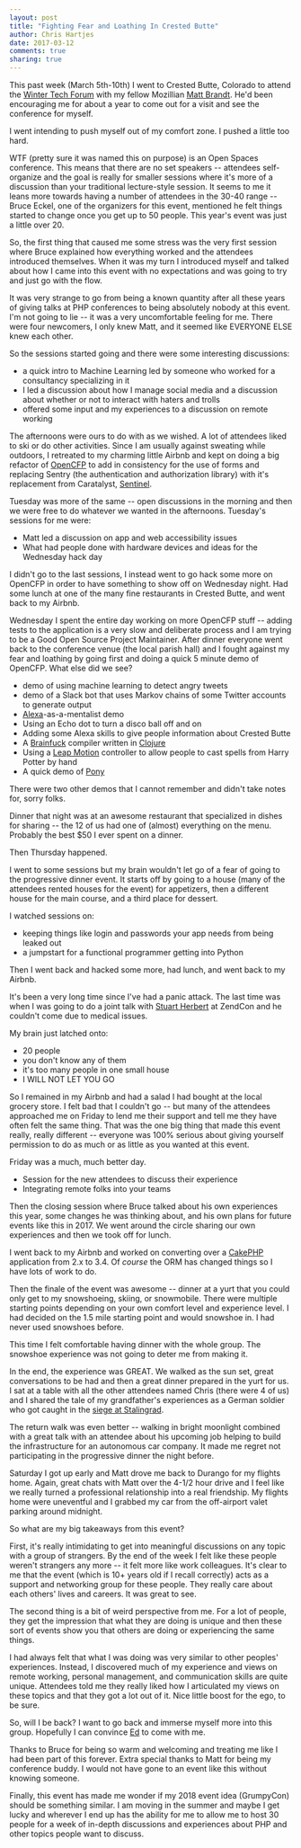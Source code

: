 ```yaml
---
layout: post
title: "Fighting Fear and Loathing In Crested Butte"
author: Chris Hartjes
date: 2017-03-12
comments: true
sharing: true
---
```

This past week (March 5th-10th) I went to Crested Butte, Colorado to attend
the [Winter Tech Forum](http://www.mindviewinc.com/Conferences/JavaPosseRoundup/)
with my fellow Mozillian [Matt Brandt](https://twitter.com/m8ttyb). He'd been
encouraging me for about a year to come out for a visit and see the conference
for myself.

I went intending to push myself out of my comfort zone. I pushed a little too
hard.

WTF (pretty sure it was named this on purpose) is an Open Spaces conference.
This means that there are no set speakers -- attendees self-organize and the
goal is really for smaller sessions where it's more of a discussion than
your traditional lecture-style session. It seems to me it leans more towards
having a number of attendees in the 30-40 range -- Bruce Eckel, one of the
organizers for this event, mentioned he felt things started to change once
you get up to 50 people. This year's event was just a little over 20.

So, the first thing that caused me some stress was the very first session where
Bruce explained how everything worked and the attendees introduced themselves.
When it was my turn I introduced myself and talked about how I came into this
event with no expectations and was going to try and just go with the flow.

It was very strange to go from being a known quantity after all these years of
giving talks at PHP conferences to being absolutely nobody at this event. I'm
not going to lie -- it was a very uncomfortable feeling for me. There were four
newcomers, I only knew Matt, and it seemed like EVERYONE ELSE knew each other.

So the sessions started going and there were some interesting discussions:

* a quick intro to Machine Learning led by someone who worked for a consultancy specializing in it
* I led a discussion about how I manage social media and a discussion about whether or not to interact with haters and trolls
* offered some input and my experiences to a discussion on remote working

The afternoons were ours to do with as we wished. A lot of attendees liked to
ski or do other activities. Since I am usually against sweating while outdoors,
I retreated to my charming little Airbnb and kept on doing a big refactor of
[OpenCFP](https://github.com/opencfp/opencfp) to add in consistency for the
use of forms and replacing Sentry (the authentication and authorization library)
with it's replacement from Caratalyst, [Sentinel](https://cartalyst.com/manual/sentinel/2.0).

Tuesday was more of the same -- open discussions in the morning and then we
were free to do whatever we wanted in the afternoons. Tuesday's sessions for me were:

* Matt led a discussion on app and web accessibility issues
* What had people done with hardware devices and ideas for the Wednesday hack day

I didn't go to the last sessions, I instead went to go hack some more on OpenCFP
in order to have something to show off on Wednesday night. Had some lunch at
one of the many fine restaurants in Crested Butte, and went back to my Airbnb.

Wednesday I spent the entire day working on more OpenCFP stuff -- adding tests
to the application is a very slow and deliberate process and I am trying to
be a Good Open Source Project Maintainer. After dinner everyone went back to
the conference venue (the local parish hall) and I fought against my fear
and loathing by going first and doing a quick 5 minute demo of OpenCFP.
What else did we see?

* demo of using machine learning to detect angry tweets
* demo of a Slack bot that uses Markov chains of some Twitter accounts to generate output
* [Alexa](https://developer.amazon.com/alexa)-as-a-mentalist demo
* Using an Echo dot to turn a disco ball off and on
* Adding some Alexa skills to give people information about Crested Butte
* A [Brainfuck](https://en.wikipedia.org/wiki/Brainfuck) compiler written in [Clojure](https://en.wikipedia.org/wiki/Clojure)
* Using a [Leap Motion](https://www.leapmotion.com) controller to allow people to cast spells from Harry Potter by hand
* A quick demo of [Pony](https://ponylang.org)

There were two other demos that I cannot remember and didn't take notes for, sorry folks.

Dinner that night was at an awesome restaurant that specialized in dishes for
sharing -- the 12 of us had one of (almost) everything on the menu. Probably
the best $50 I ever spent on a dinner.

Then Thursday happened.

I went to some sessions but my brain wouldn't let go of a fear of going to the
progressive dinner event. It starts off by going to a house (many of the
attendees rented houses for the event) for appetizers, then a different
house for the main course, and a third place for dessert.

I watched sessions on:

* keeping things like login and passwords your app needs from being leaked out
* a jumpstart for a functional programmer getting into Python

Then I went back and hacked some more, had lunch, and went back to my Airbnb.

It's been a very long time since I've had a panic attack. The last time was
when I was going to do a joint talk with [Stuart Herbert](https://twitter.com/stuherbert)
at ZendCon and he couldn't come due to medical issues.

My brain just latched onto:

* 20 people
* you don't know any of them
* it's too many people in one small house
* I WILL NOT LET YOU GO

So I remained in my Airbnb and had a salad I had bought at the local grocery
store. I felt bad that I couldn't go -- but many of the attendees approached
me on Friday to lend me their support and tell me they have often felt the
same thing. That was the one big thing that made this event really, really
different -- everyone was 100% serious about giving yourself permission to
do as much or as little as you wanted at this event.

Friday was a much, much better day.

* Session for the new attendees to discuss their experience
* Integrating remote folks into your teams

Then the closing session where Bruce talked about his own experiences this
year, some changes he was thinking about, and his own plans for future
events like this in 2017. We went around the circle sharing our own
experiences and then we took off for lunch.

I went back to my Airbnb and worked on converting over a [CakePHP](https://cakephp.org)
application from 2.x to 3.4. Of *course* the ORM has changed things so I have
lots of work to do.

Then the finale of the event was awesome -- dinner at a yurt that you could
only get to my snowshoeing, skiing, or snowmobile. There were multiple starting
points depending on your own comfort level and experience level. I had decided
on the 1.5 mile starting point and would snowshoe in. I had never used snowshoes
before.

This time I felt comfortable having dinner with the whole group. The snowshoe
experience was not going to deter me from making it. 

In the end, the experience was GREAT. We walked as the sun set, great conversations
to be had and then a great dinner prepared in the yurt for us. I sat at a table
with all the other attendees named Chris (there were 4 of us) and I shared
the tale of my grandfather's experiences as a German soldier who got caught
in the [siege at Stalingrad](https://en.wikipedia.org/wiki/Battle_of_Stalingrad).

The return walk was even better -- walking in bright moonlight combined with
a great talk with an attendee about his upcoming job helping to build the
infrastructure for an autonomous car company. It made me regret not participating
in the progressive dinner the night before.

Saturday I got up early and Matt drove me back to Durango for my flights home.
Again, great chats with Matt over the 4-1/2 hour drive and I feel like we really turned a professional
relationship into a real friendship. My flights home were uneventful and I
grabbed my car from the off-airport valet parking around midnight.

So what are my big takeaways from this event?

First, it's really intimidating to get into meaningful discussions on any topic
with a group of strangers. By the end of the week I felt like these people
weren't strangers any more -- it felt more like work colleagues. It's clear
to me that the event (which is 10+ years old if I recall correctly) acts as
a support and networking group for these people. They really care about each
others' lives and careers. It was great to see.

The second thing is a bit of weird perspective from me. For a lot of people,
they get the impression that what they are doing is unique and then these
sort of events show you that others are doing or experiencing the same things.

I had always felt that what I was doing was very similar to other peoples' experiences.
Instead, I discovered much of my experience and views on remote working, personal management,
and communication skills are quite unique. Attendees told me they really liked
how I articulated my views on these topics and that they got a lot out of it.
Nice little boost for the ego, to be sure.

So, will I be back? I want to go back and immerse myself more into this
group. Hopefully I can convince [Ed](https://twitter.com/funkatron) to come
with me.

Thanks to Bruce for being so warm and welcoming and treating me like I had
been part of this forever. Extra special thanks to Matt for being my conference
buddy. I would not have gone to an event like this without knowing someone.

Finally, this event has made me wonder if my 2018 event idea (GrumpyCon) should
be something similar. I am moving in the summer and maybe I get lucky and
wherever I end up has the ability for me to allow me to host 30 people
for a week of in-depth discussions and experiences about PHP and other topics
people want to discuss.

